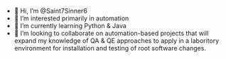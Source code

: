 - 👋 Hi, I’m @Saint7Sinner6
- 👀 I’m interested primarily in automation
- 🌱 I’m currently learning Python & Java
- 💞️ I’m looking to collaborate on automation-based projects that will expand my knowledge of QA & QE approaches to apply in a laboritory environment for
installation and testing of root software changes.
